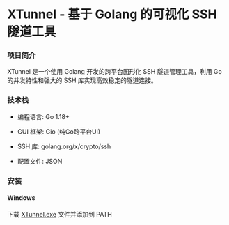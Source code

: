# XTunnel - 基于 Golang 的可视化 SSH 隧道工具
### 项目简介
XTunnel 是一个使用 Golang 开发的跨平台图形化 SSH 隧道管理工具，利用 Go 的并发特性和强大的 SSH 库实现高效稳定的隧道连接。

### 技术栈
+ 编程语言: Go 1.18+

+ GUI 框架: Gio (纯Go跨平台UI)

+ SSH 库: golang.org/x/crypto/ssh

+ 配置文件: JSON

### 安装

#### Windows
下载 [XTunnel.exe](https://github.com/Ansmeee/XTunnel/raw/refs/heads/main/XTunnel.exe) 文件并添加到 PATH